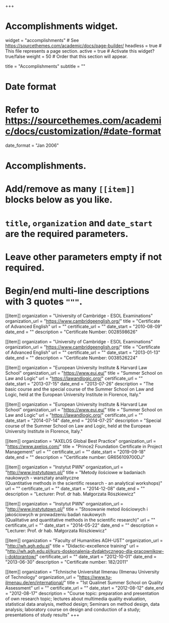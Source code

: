 +++
# Accomplishments widget.
widget = "accomplishments"  # See https://sourcethemes.com/academic/docs/page-builder/
headless = true  # This file represents a page section.
active = true  # Activate this widget? true/false
weight = 50  # Order that this section will appear.

title = "Accomplish&shy;ments"
subtitle = ""

# Date format
#   Refer to https://sourcethemes.com/academic/docs/customization/#date-format
date_format = "Jan 2006"

# Accomplishments.
#   Add/remove as many `[[item]]` blocks below as you like.
#   `title`, `organization` and `date_start` are the required parameters.
#   Leave other parameters empty if not required.
#   Begin/end multi-line descriptions with 3 quotes `"""`.

[[item]]
  organization = "University of Cambridge - ESOL Examinations"
  organization_url = "https://www.cambridgeenglish.org/"
  title = "Certificate of Advanced English"
  url = ""
  certificate_url = ""
  date_start = "2010-08-09"
  date_end = ""
  description = "Certificate Number: 0028598626"

[[item]]
  organization = "University of Cambridge - ESOL Examinations"
  organization_url = "https://www.cambridgeenglish.org/"
  title = "Certificate of Advanced English"
  url = ""
  certificate_url = ""
  date_start = "2013-01-13"
  date_end = ""
  description = "Certificate Number: 0038526224"

[[item]]
  organization = "European University Institute & Harvard Law School"
  organization_url = "https://www.eui.eu/"
  title = "Summer School on Law and Logic"
  url = "https://lawandlogic.org/"
  certificate_url = ""
  date_start = "2013-07-15"
  date_end = "2013-07-26"
  description = "The basic course and the special course of the Summer School on Law and Logic, held at the European University Institute in Florence, Italy."

[[item]]
  organization = "European University Institute & Harvard Law School"
  organization_url = "https://www.eui.eu/"
  title = "Summer School on Law and Logic"
  url = "https://lawandlogic.org/"
  certificate_url = ""
  date_start = "2014-07-14"
  date_end = "2014-07-25"
  description = "Special course of the Summer School on Law and Logic, held at the European University Institute in Florence, Italy."

[[item]]
  organization = "AXELOS Global Best Practice"
  organization_url = "https://www.axelos.com/"
  title = "Prince2 Foundation Certificate in Project Management"
  url = ""
  certificate_url = ""
  date_start = "2019-09-18"
  date_end = ""
  description = "Certificate number: GR656109700DJ"

[[item]]
  organization = "Instytut PWN"
  organization_url = "http://www.instytutpwn.pl/"
  title = "Metody ilościowe w badaniach naukowych - warsztaty analityczne <br> (Quantitative methods in the scientific research - an analytical workshops)"
  url = ""
  certificate_url = ""
  date_start = "2014-12-08"
  date_end = ""
  description = "Lecturer: Prof. dr hab. Małgorzata Rószkiewicz"

[[item]]
  organization = "Instytut PWN"
  organization_url = "http://www.instytutpwn.pl/"
  title = "Stosowanie metod ilościowych i jakościowych w prowadzeniu badań naukowych <br> (Qualitative and quantitative methods in the scientific research)"
  url = ""
  certificate_url = ""
  date_start = "2014-05-22"
  date_end = ""
  description = "Lecturer: Prof. dr hab. Małgorzata Rószkiewicz"
  
[[item]]
  organization = "Faculty of Humanities AGH-UST"
  organization_url = "http://wh.agh.edu.pl"
  title = "Didactic-excellence training"
  url = "http://wh.agh.edu.pl/kurs-doskonalenia-dydaktycznego-dla-pracownikow-i-doktorantow/"
  certificate_url = ""
  date_start = "2012-10-01"
  date_end = "2013-06-30"
  description = "Certificate number: 182/2011"
  
 [[item]]
  organization = "Tchnische Universitat Ilmenau (Ilmenau University of Technology"
  organization_url = "https://www.tu-ilmenau.de/en/international/"
  title = "1st Qualinet Summer School on Quality Assessment"
  url = ""
  certificate_url = ""
  date_start = "2012-08-12"
  date_end = "2012-08-17"
  description = "Course topic: preparation and presentation of own research topic; lectures about multimedia quality evaluation, statistical data analysis, method design; Seminars on method design, data analysis; laboratory course on design and conduction of a study; presentations of study results"
+++
